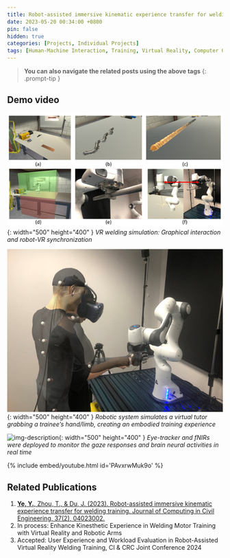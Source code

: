 ```yaml
---
title: Robot-assisted immersive kinematic experience transfer for welding training
date: 2023-05-20 00:34:00 +0800
pin: false
hidden: true
categories: [Projects, Individual Projects]
tags: [Human-Machine Interaction, Training, Virtual Reality, Computer Graphics, Human Psychology and Physiology]
---
```


> **You can also navigate the related posts using the above tags**
{: .prompt-tip }


## Demo video

![img-description](/images/Project/WeldingRobot.png){: width="500" height="400" }
_VR welding simulation: Graphical interaction and robot-VR synchronization_

![img-description](/images/Project/WeldingHuman.png){: width="500" height="400" }
_Robotic system simulates a virtual tutor grabbing a trainee’s hand/limb, creating an embodied training experience_

![img-description](/images/Project/fnirs.png){: width="500" height="400" }
_Eye-tracker and fNIRs were deployed to monitor the gaze responses and brain neural activities in real time_

{% include embed/youtube.html id='PAvxrwMuk9o' %}




## Related Publications
1. [**Ye, Y.**, Zhou, T., & Du, J. (2023). Robot-assisted immersive kinematic experience transfer for welding training. Journal of Computing in Civil Engineering, 37(2), 04023002.](https://ascelibrary.org/doi/full/10.1061/JCCEE5.CPENG-5138)
2. In process: Enhance Kinesthetic Experience in Welding Motor Training with Virtual Reality and Robotic Arms
3. Accepted: User Experience and Workload Evaluation in Robot-Assisted Virtual Reality Welding Training, CI & CRC Joint Conference 2024
